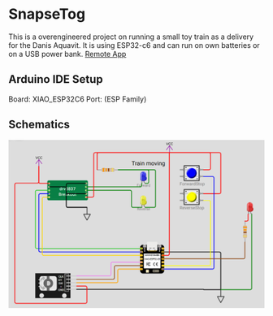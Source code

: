 # SnapseTog
This is a overengineered project on running a small toy train as a delivery for the Danis Aquavit. It is using ESP32-c6 and can run on own batteries or on a USB power bank.
[Remote App](https://thetechdane.github.io/SnapseTog/www/)

## Arduino IDE Setup
Board: XIAO_ESP32C6
Port: (ESP Family)

## Schematics
![alt text](Images/schematics.png)
